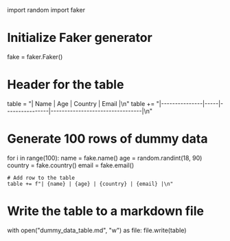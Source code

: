 import random
import faker

# Initialize Faker generator
fake = faker.Faker()

# Header for the table
table = "| Name          | Age | Country        | Email                           |\n"
table += "|---------------|-----|----------------|---------------------------------|\n"

# Generate 100 rows of dummy data
for i in range(100):
    name = fake.name()
    age = random.randint(18, 90)
    country = fake.country()
    email = fake.email()
    
    # Add row to the table
    table += f"| {name} | {age} | {country} | {email} |\n"

# Write the table to a markdown file
with open("dummy_data_table.md", "w") as file:
    file.write(table)
